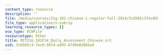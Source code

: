 ```yaml
---
content_type: resource
description: ''
file: /media/courses/21g-101-chinese-i-regular-fall-2014/3c6505c37ec0567dad9367d9e838b5ed_MIT21G_101F14_Daily_Assessment_Chinese.vtt
file_type: application/x-subrip
learning_resource_types: []
ocw_type: OCWFile
resourcetype: Other
title: MIT21G_101F14_Daily_Assessment_Chinese.srt
uid: 3c6505c3-7ec0-567d-ad93-67d9e838b5ed
---
```

